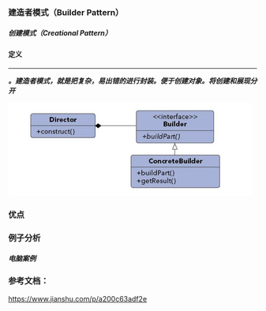 ### 建造者模式（Builder Pattern）

##### 创建模式（Creational Pattern）

#### 定义

******

***。建造者模式，就是把复杂，易出错的进行封装。便于创建对象。将创建和展现分开***


![Builder Pattern UML](https://github.com/nox60/go-design-pattern/blob/master/images/builder_pattern.png)


### 优点

### 例子分析

##### 电脑案例


### 参考文档：

https://www.jianshu.com/p/a200c63adf2e